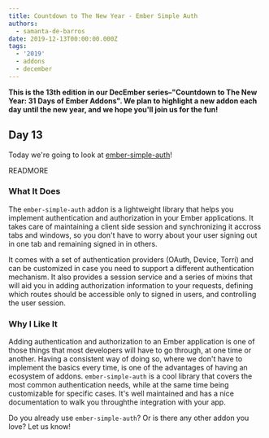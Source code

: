 ```yaml
---
title: Countdown to The New Year - Ember Simple Auth
authors:
  - samanta-de-barros
date: 2019-12-13T00:00:00.000Z
tags:
  - '2019'
  - addons
  - december
---
```



**This is the 13th edition in our DecEmber series–"Countdown to The New Year: 31 Days of Ember Addons". We plan to highlight a new addon each day until the new year, and we hope you'll join us for the fun!**

## Day 13

Today we're going to look at [ember-simple-auth](https://emberobserver.com/addons/ember-simple-auth)!

READMORE

### What It Does

The `ember-simple-auth` addon is a lightweight library that helps you implement authentication and authorization in your Ember applications. It takes care of maintaining a client side session and synchronizing it accross tabs and windows, so you don't have to worry about your user signing out in one tab and remaining signed in in others.

It comes with a set of authentication providers (OAuth, Device, Torri) and can be customized in case you need to support a different authentication mechanism. It also provides a session service and a series of mixins that will aid you in adding authorization information to your requests, defining which routes should be accessible only to signed in users, and controlling the user session.

### Why I Like It

Adding authentication and authorization to an Ember application is one of those things that most developers will have to go through, at one time or another. Having a consistent way of doing so, where we don't have to implement the basics every time, is one of the advantages of having an ecosystem of addons. `ember-simple-auth` is a cool library that covers the most common authentication needs, while at the same time being customizable for specific cases. It's well maintained and has a nice documentation to walk you throughthe integration with your app.

Do you already use `ember-simple-auth`? Or is there any other addon you love? Let us know!
